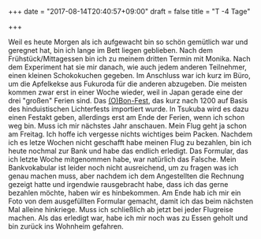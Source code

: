 +++
date = "2017-08-14T20:40:57+09:00"
draft = false
title = "T -4 Tage"

+++

Weil es heute Morgen als ich aufgewacht bin so schön gemütlich war und geregnet
hat, bin ich lange im Bett liegen geblieben. Nach dem Frühstück/Mittagessen bin
ich zu meinem dritten Termin mit Monika. Nach dem Experiment hat sie mir danach,
wie auch jedem anderen Teilnehmer, einen kleinen Schokokuchen gegeben. Im
Anschluss war ich kurz im Büro, um die Apfelkekse aus Fukuroda für die anderen
abzugeben. Die meisten kommen zwar erst in einer Woche wieder, weil in Japan
gerade eine der drei "großen" Ferien sind. Das [(O)Bon-Fest], das kurz nach 1200
auf Basis des hinduistischen Lichterfests importiert wurde. In Tsukuba wird es
dazu einen Festakt geben, allerdings erst am Ende der Ferien, wenn ich schon weg
bin. Muss ich mir nächstes Jahr anschauen. Mein Flug geht ja schon am Freitag.
Ich hoffe ich vergesse nichts wichtiges beim Packen. Nachdem ich es letze Wochen
nicht geschafft habe meinen Flug zu bezahlen, bin ich heute nochmal zur Bank und
habe das endlich erledigt. Das Formular, das ich letzte Woche mitgenommen habe,
war natürlich das Falsche. Mein Bankvokabular ist leider noch nicht ausreichend,
um zu fragen was ich genau machen muss, aber nachdem ich dem Angestellten die
Rechnung gezeigt hatte und irgendwie rausgebracht habe, dass ich das gerne
bezahlen möchte, haben wir es hinbekommen. Am Ende hab ich mir ein Foto von dem
ausgefüllten Formular gemacht, damit ich das beim nächsten Mal alleine
hinkriege. Muss ich schließlich ab jetzt bei jeder Flugreise machen. Als das
erledigt war, habe ich mir noch was zu Essen geholt und bin zurück ins Wohnheim
gefahren.

<!-- Links: -->
[(O)Bon-Fest]: https://de.wikipedia.org/wiki/Obon

